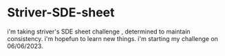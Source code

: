 # Striver-SDE-sheet
i'm taking striver's  SDE sheet challenge , determined to maintain consistency.
i'm hopefun to learn new things. 
i'm starting my challenge on 06/06/2023.
